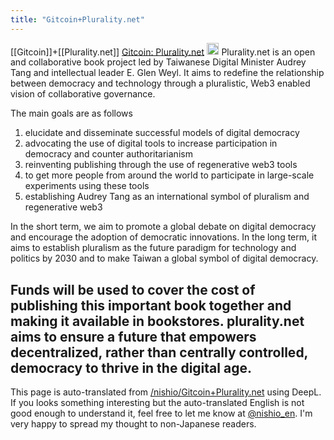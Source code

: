 ```yaml
---
title: "Gitcoin+Plurality.net"
---
```


[[Gitcoin]]+[[Plurality.net]]
[Gitcoin: Plurality.net](https://checker.gitcoin.co/public/project/show/pluralitynet)
<img src='https://scrapbox.io/api/pages/nishio-en/claude/icon' alt='claude.icon' height="19.5"/>
Plurality.net is an open and collaborative book project led by Taiwanese Digital Minister Audrey Tang and intellectual leader E. Glen Weyl. It aims to redefine the relationship between democracy and technology through a pluralistic, Web3 enabled vision of collaborative governance.

The main goals are as follows

1. elucidate and disseminate successful models of digital democracy
2. advocating the use of digital tools to increase participation in democracy and counter authoritarianism
3. reinventing publishing through the use of regenerative web3 tools
4. to get more people from around the world to participate in large-scale experiments using these tools
5. establishing Audrey Tang as an international symbol of pluralism and regenerative web3

In the short term, we aim to promote a global debate on digital democracy and encourage the adoption of democratic innovations. In the long term, it aims to establish pluralism as the future paradigm for technology and politics by 2030 and to make Taiwan a global symbol of digital democracy.

Funds will be used to cover the cost of publishing this important book together and making it available in bookstores. plurality.net aims to ensure a future that empowers decentralized, rather than centrally controlled, democracy to thrive in the digital age.
---
This page is auto-translated from [/nishio/Gitcoin+Plurality.net](https://scrapbox.io/nishio/Gitcoin+Plurality.net) using DeepL. If you looks something interesting but the auto-translated English is not good enough to understand it, feel free to let me know at [@nishio_en](https://twitter.com/nishio_en). I'm very happy to spread my thought to non-Japanese readers.